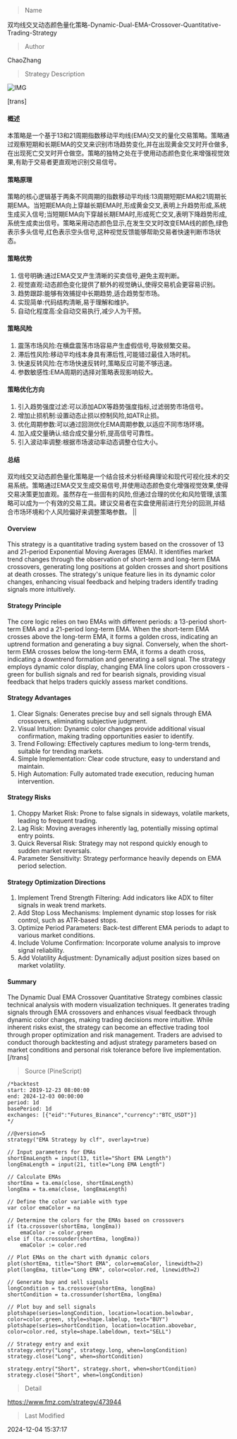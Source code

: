 
> Name

双均线交叉动态颜色量化策略-Dynamic-Dual-EMA-Crossover-Quantitative-Trading-Strategy

> Author

ChaoZhang

> Strategy Description

![IMG](https://www.fmz.com/upload/asset/4009ae1e1bc454a90f.png)

[trans]
#### 概述
本策略是一个基于13和21周期指数移动平均线(EMA)交叉的量化交易策略。策略通过观察短期和长期EMA的交叉来识别市场趋势变化,并在出现黄金交叉时开仓做多,在出现死亡交叉时开仓做空。策略的独特之处在于使用动态颜色变化来增强视觉效果,有助于交易者更直观地识别交易信号。

#### 策略原理
策略的核心逻辑基于两条不同周期的指数移动平均线:13周期短期EMA和21周期长期EMA。当短期EMA向上穿越长期EMA时,形成黄金交叉,表明上升趋势形成,系统生成买入信号;当短期EMA向下穿越长期EMA时,形成死亡交叉,表明下降趋势形成,系统生成卖出信号。策略采用动态颜色显示,在发生交叉时改变EMA线的颜色,绿色表示多头信号,红色表示空头信号,这种视觉反馈能够帮助交易者快速判断市场状态。

#### 策略优势
1. 信号明确:通过EMA交叉产生清晰的买卖信号,避免主观判断。
2. 视觉直观:动态颜色变化提供了额外的视觉确认,使得交易机会更容易识别。
3. 趋势跟踪:能够有效捕捉中长期趋势,适合趋势型市场。
4. 实现简单:代码结构清晰,易于理解和维护。
5. 自动化程度高:全自动交易执行,减少人为干预。

#### 策略风险
1. 震荡市场风险:在横盘震荡市场容易产生虚假信号,导致频繁交易。
2. 滞后性风险:移动平均线本身具有滞后性,可能错过最佳入场时机。
3. 快速反转风险:在市场快速反转时,策略反应可能不够迅速。
4. 参数敏感性:EMA周期的选择对策略表现影响较大。

#### 策略优化方向
1. 引入趋势强度过滤:可以添加ADX等趋势强度指标,过滤弱势市场信号。
2. 增加止损机制:设置动态止损以控制风险,如ATR止损。
3. 优化周期参数:可以通过回测优化EMA周期参数,以适应不同市场环境。
4. 加入成交量确认:结合成交量分析,提高信号可靠性。
5. 引入波动率调整:根据市场波动率动态调整仓位大小。

#### 总结
双均线交叉动态颜色量化策略是一个结合技术分析经典理论和现代可视化技术的交易系统。策略通过EMA交叉生成交易信号,并使用动态颜色变化增强视觉效果,使得交易决策更加直观。虽然存在一些固有的风险,但通过合理的优化和风险管理,该策略可以成为一个有效的交易工具。建议交易者在实盘使用前进行充分的回测,并结合市场环境和个人风险偏好来调整策略参数。 || 

#### Overview
This strategy is a quantitative trading system based on the crossover of 13 and 21-period Exponential Moving Averages (EMA). It identifies market trend changes through the observation of short-term and long-term EMA crossovers, generating long positions at golden crosses and short positions at death crosses. The strategy's unique feature lies in its dynamic color changes, enhancing visual feedback and helping traders identify trading signals more intuitively.

#### Strategy Principle
The core logic relies on two EMAs with different periods: a 13-period short-term EMA and a 21-period long-term EMA. When the short-term EMA crosses above the long-term EMA, it forms a golden cross, indicating an uptrend formation and generating a buy signal. Conversely, when the short-term EMA crosses below the long-term EMA, it forms a death cross, indicating a downtrend formation and generating a sell signal. The strategy employs dynamic color display, changing EMA line colors upon crossovers - green for bullish signals and red for bearish signals, providing visual feedback that helps traders quickly assess market conditions.

#### Strategy Advantages
1. Clear Signals: Generates precise buy and sell signals through EMA crossovers, eliminating subjective judgment.
2. Visual Intuition: Dynamic color changes provide additional visual confirmation, making trading opportunities easier to identify.
3. Trend Following: Effectively captures medium to long-term trends, suitable for trending markets.
4. Simple Implementation: Clear code structure, easy to understand and maintain.
5. High Automation: Fully automated trade execution, reducing human intervention.

#### Strategy Risks
1. Choppy Market Risk: Prone to false signals in sideways, volatile markets, leading to frequent trading.
2. Lag Risk: Moving averages inherently lag, potentially missing optimal entry points.
3. Quick Reversal Risk: Strategy may not respond quickly enough to sudden market reversals.
4. Parameter Sensitivity: Strategy performance heavily depends on EMA period selection.

#### Strategy Optimization Directions
1. Implement Trend Strength Filtering: Add indicators like ADX to filter signals in weak trend markets.
2. Add Stop Loss Mechanisms: Implement dynamic stop losses for risk control, such as ATR-based stops.
3. Optimize Period Parameters: Back-test different EMA periods to adapt to various market conditions.
4. Include Volume Confirmation: Incorporate volume analysis to improve signal reliability.
5. Add Volatility Adjustment: Dynamically adjust position sizes based on market volatility.

#### Summary
The Dynamic Dual EMA Crossover Quantitative Strategy combines classic technical analysis with modern visualization techniques. It generates trading signals through EMA crossovers and enhances visual feedback through dynamic color changes, making trading decisions more intuitive. While inherent risks exist, the strategy can become an effective trading tool through proper optimization and risk management. Traders are advised to conduct thorough backtesting and adjust strategy parameters based on market conditions and personal risk tolerance before live implementation.[/trans]



> Source (PineScript)

``` pinescript
/*backtest
start: 2019-12-23 08:00:00
end: 2024-12-03 00:00:00
period: 1d
basePeriod: 1d
exchanges: [{"eid":"Futures_Binance","currency":"BTC_USDT"}]
*/

//@version=5
strategy("EMA Strategy by clf", overlay=true)

// Input parameters for EMAs
shortEmaLength = input(13, title="Short EMA Length")
longEmaLength = input(21, title="Long EMA Length")

// Calculate EMAs
shortEma = ta.ema(close, shortEmaLength)
longEma = ta.ema(close, longEmaLength)

// Define the color variable with type
var color emaColor = na

// Determine the colors for the EMAs based on crossovers
if (ta.crossover(shortEma, longEma))
    emaColor := color.green
else if (ta.crossunder(shortEma, longEma))
    emaColor := color.red

// Plot EMAs on the chart with dynamic colors
plot(shortEma, title="Short EMA", color=emaColor, linewidth=2)
plot(longEma, title="Long EMA", color=color.red, linewidth=2)

// Generate buy and sell signals
longCondition = ta.crossover(shortEma, longEma)
shortCondition = ta.crossunder(shortEma, longEma)

// Plot buy and sell signals
plotshape(series=longCondition, location=location.belowbar, color=color.green, style=shape.labelup, text="BUY")
plotshape(series=shortCondition, location=location.abovebar, color=color.red, style=shape.labeldown, text="SELL")

// Strategy entry and exit
strategy.entry("Long", strategy.long, when=longCondition)
strategy.close("Long", when=shortCondition)

strategy.entry("Short", strategy.short, when=shortCondition)
strategy.close("Short", when=longCondition)
```

> Detail

https://www.fmz.com/strategy/473944

> Last Modified

2024-12-04 15:37:17
